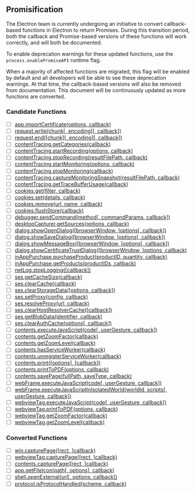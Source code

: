 ## Promisification

The Electron team is currently undergoing an initiative to convert callback-based functions in Electron to return Promises. During this transition period, both the callback and Promise-based versions of these functions will work correctly, and will both be documented.

To enable deprecation warnings for these updated functions, use the `process.enablePromiseAPI` runtime flag.

When a majority of affected functions are migrated, this flag will be enabled by default and all developers will be able to see these deprecation warnings. At that time, the callback-based versions will also be removed from documentation. This document will be continuously updated as more functions are converted.

### Candidate Functions

- [ ] [app.importCertificate(options, callback)](https://github.com/electron/electron/blob/master/docs/api/app.md#importCertificate)
- [ ] [request.write(chunk[, encoding][, callback])](https://github.com/electron/electron/blob/master/docs/api/client-request.md#write)
- [ ] [request.end([chunk][, encoding][, callback])](https://github.com/electron/electron/blob/master/docs/api/client-request.md#end)
- [ ] [contentTracing.getCategories(callback)](https://github.com/electron/electron/blob/master/docs/api/content-tracing.md#getCategories)
- [ ] [contentTracing.startRecording(options, callback)](https://github.com/electron/electron/blob/master/docs/api/content-tracing.md#startRecording)
- [ ] [contentTracing.stopRecording(resultFilePath, callback)](https://github.com/electron/electron/blob/master/docs/api/content-tracing.md#stopRecording)
- [ ] [contentTracing.startMonitoring(options, callback)](https://github.com/electron/electron/blob/master/docs/api/content-tracing.md#startMonitoring)
- [ ] [contentTracing.stopMonitoring(callback)](https://github.com/electron/electron/blob/master/docs/api/content-tracing.md#stopMonitoring)
- [ ] [contentTracing.captureMonitoringSnapshot(resultFilePath, callback)](https://github.com/electron/electron/blob/master/docs/api/content-tracing.md#captureMonitoringSnapshot)
- [ ] [contentTracing.getTraceBufferUsage(callback)](https://github.com/electron/electron/blob/master/docs/api/content-tracing.md#getTraceBufferUsage)
- [ ] [cookies.get(filter, callback)](https://github.com/electron/electron/blob/master/docs/api/cookies.md#get)
- [ ] [cookies.set(details, callback)](https://github.com/electron/electron/blob/master/docs/api/cookies.md#set)
- [ ] [cookies.remove(url, name, callback)](https://github.com/electron/electron/blob/master/docs/api/cookies.md#remove)
- [ ] [cookies.flushStore(callback)](https://github.com/electron/electron/blob/master/docs/api/cookies.md#flushStore)
- [ ] [debugger.sendCommand(method[, commandParams, callback])](https://github.com/electron/electron/blob/master/docs/api/debugger.md#sendCommand)
- [ ] [desktopCapturer.getSources(options, callback)](https://github.com/electron/electron/blob/master/docs/api/desktop-capturer.md#getSources)
- [ ] [dialog.showOpenDialog([browserWindow, ]options[, callback])](https://github.com/electron/electron/blob/master/docs/api/dialog.md#showOpenDialog)
- [ ] [dialog.showSaveDialog([browserWindow, ]options[, callback])](https://github.com/electron/electron/blob/master/docs/api/dialog.md#showSaveDialog)
- [ ] [dialog.showMessageBox([browserWindow, ]options[, callback])](https://github.com/electron/electron/blob/master/docs/api/dialog.md#showMessageBox)
- [ ] [dialog.showCertificateTrustDialog([browserWindow, ]options, callback)](https://github.com/electron/electron/blob/master/docs/api/dialog.md#showCertificateTrustDialog)
- [ ] [inAppPurchase.purchaseProduct(productID, quantity, callback)](https://github.com/electron/electron/blob/master/docs/api/in-app-purchase.md#purchaseProduct)
- [ ] [inAppPurchase.getProducts(productIDs, callback)](https://github.com/electron/electron/blob/master/docs/api/in-app-purchase.md#getProducts)
- [ ] [netLog.stopLogging([callback])](https://github.com/electron/electron/blob/master/docs/api/net-log.md#stopLogging)
- [ ] [ses.getCacheSize(callback)](https://github.com/electron/electron/blob/master/docs/api/session.md#getCacheSize)
- [ ] [ses.clearCache(callback)](https://github.com/electron/electron/blob/master/docs/api/session.md#clearCache)
- [ ] [ses.clearStorageData([options, callback])](https://github.com/electron/electron/blob/master/docs/api/session.md#clearStorageData)
- [ ] [ses.setProxy(config, callback)](https://github.com/electron/electron/blob/master/docs/api/session.md#setProxy)
- [ ] [ses.resolveProxy(url, callback)](https://github.com/electron/electron/blob/master/docs/api/session.md#resolveProxy)
- [ ] [ses.clearHostResolverCache([callback])](https://github.com/electron/electron/blob/master/docs/api/session.md#clearHostResolverCache)
- [ ] [ses.getBlobData(identifier, callback)](https://github.com/electron/electron/blob/master/docs/api/session.md#getBlobData)
- [ ] [ses.clearAuthCache(options[, callback])](https://github.com/electron/electron/blob/master/docs/api/session.md#clearAuthCache)
- [ ] [contents.executeJavaScript(code[, userGesture, callback])](https://github.com/electron/electron/blob/master/docs/api/web-contents.md#executeJavaScript)
- [ ] [contents.getZoomFactor(callback)](https://github.com/electron/electron/blob/master/docs/api/web-contents.md#getZoomFactor)
- [ ] [contents.getZoomLevel(callback)](https://github.com/electron/electron/blob/master/docs/api/web-contents.md#getZoomLevel)
- [ ] [contents.hasServiceWorker(callback)](https://github.com/electron/electron/blob/master/docs/api/web-contents.md#hasServiceWorker)
- [ ] [contents.unregisterServiceWorker(callback)](https://github.com/electron/electron/blob/master/docs/api/web-contents.md#unregisterServiceWorker)
- [ ] [contents.print([options], [callback])](https://github.com/electron/electron/blob/master/docs/api/web-contents.md#print)
- [ ] [contents.printToPDF(options, callback)](https://github.com/electron/electron/blob/master/docs/api/web-contents.md#printToPDF)
- [ ] [contents.savePage(fullPath, saveType, callback)](https://github.com/electron/electron/blob/master/docs/api/web-contents.md#savePage)
- [ ] [webFrame.executeJavaScript(code[, userGesture, callback])](https://github.com/electron/electron/blob/master/docs/api/web-frame.md#executeJavaScript)
- [ ] [webFrame.executeJavaScriptInIsolatedWorld(worldId, scripts[, userGesture, callback])](https://github.com/electron/electron/blob/master/docs/api/web-frame.md#executeJavaScriptInIsolatedWorld)
- [ ] [webviewTag.executeJavaScript(code[, userGesture, callback])](https://github.com/electron/electron/blob/master/docs/api/webview-tag.md#executeJavaScript)
- [ ] [webviewTag.printToPDF(options, callback)](https://github.com/electron/electron/blob/master/docs/api/webview-tag.md#printToPDF)
- [ ] [webviewTag.getZoomFactor(callback)](https://github.com/electron/electron/blob/master/docs/api/webview-tag.md#getZoomFactor)
- [ ] [webviewTag.getZoomLevel(callback)](https://github.com/electron/electron/blob/master/docs/api/webview-tag.md#getZoomLevel)

### Converted Functions

- [ ] [win.capturePage([rect, ]callback)](https://github.com/electron/electron/blob/master/docs/api/browser-window.md#capturePage)
- [ ] [webviewTag.capturePage([rect, ]callback)](https://github.com/electron/electron/blob/master/docs/api/webview-tag.md#capturePage)
- [ ] [contents.capturePage([rect, ]callback)](https://github.com/electron/electron/blob/master/docs/api/web-contents.md#capturePage)
- [ ] [app.getFileIcon(path[, options], callback)](https://github.com/electron/electron/blob/master/docs/api/app.md#getFileIcon)
- [ ] [shell.openExternal(url[, options, callback])](https://github.com/electron/electron/blob/master/docs/api/shell.md#openExternal)
- [ ] [protocol.isProtocolHandled(scheme, callback)](https://github.com/electron/electron/blob/master/docs/api/protocol.md#isProtocolHandled)